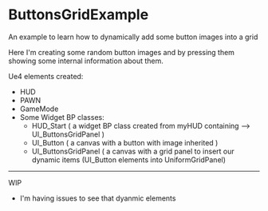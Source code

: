 # ButtonsGridExample
An example to learn how to dynamically add some button images into a grid

Here I'm creating some random button images and by pressing them showing some internal information about them. 

Ue4 elements created: 
- HUD
- PAWN
- GameMode 
- Some Widget BP classes: 
  - HUD_Start ( a widget BP class created from myHUD containing --> UI_ButtonsGridPanel )
  - UI_Button ( a canvas with a button with image inherited )
  - UI_ButtonsGridPanel ( a canvas with a grid panel to insert our dynamic items (UI_Button elements into UniformGridPanel)
  
-------------------
WIP
- I'm having issues to see that dyanmic elements 
